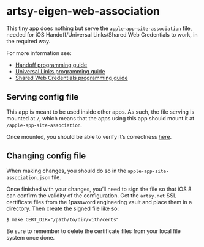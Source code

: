 # artsy-eigen-web-association

This tiny app does nothing but serve the `apple-app-site-association` file,
needed for iOS Handoff/Universal Links/Shared Web Credentials to work, in the
required way.

For more information see:

* [Handoff programming guide](https://developer.apple.com/library/ios/documentation/UserExperience/Conceptual/Handoff/AdoptingHandoff/AdoptingHandoff.html#//apple_ref/doc/uid/TP40014338-CH2-SW10)
* [Universal Links programming guide](https://developer.apple.com/library/prerelease/ios/documentation/General/Conceptual/AppSearch/UniversalLinks.html)
* [Shared Web Credentials programming guide](https://developer.apple.com/library/ios/documentation/Security/Reference/SharedWebCredentialsRef/)

## Serving config file

This app is meant to be used inside other apps. As such, the file serving is
mounted at `/`, which means that the apps using this app should mount it at
`/apple-app-site-association`.

Once mounted, you should be able to verify it’s correctness [here](https://limitless-sierra-4673.herokuapp.com).

## Changing config file

When making changes, you should do so in the `apple-app-site-association.json`
file.

Once finished with your changes, you’ll need to sign the file so that iOS 8
can confirm the validity of the configuration. Get the `artsy.net` SSL
certificate files from the 1password engineering vault and place them in a
directory. Then create the signed file like so:

    $ make CERT_DIR="/path/to/dir/with/certs"

Be sure to remember to delete the certificate files from your local file system
once done.
